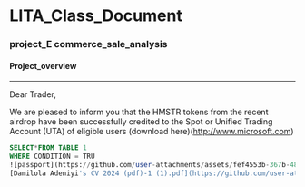 # LITA_Class_Document

### project_E commerce_sale_analysis

#### Project_overview

---
Dear Trader,

We are pleased to inform you that the HMSTR tokens from the recent airdrop have been successfully credited to the Spot or Unified Trading Account (UTA) of eligible users (download here)(http://www.microsoft.com)


```SQL
SELECT*FROM TABLE 1
WHERE CONDITION = TRU
![passport](https://github.com/user-attachments/assets/fef4553b-367b-48f2-a36d-01038d50bffd)
[Damilola Adeniyi's CV 2024 (pdf)-1 (1).pdf](https://github.com/user-attachments/files/17169020/Damilola.Adeniyi.s.CV.2024.pdf.-1.1.pdf)
